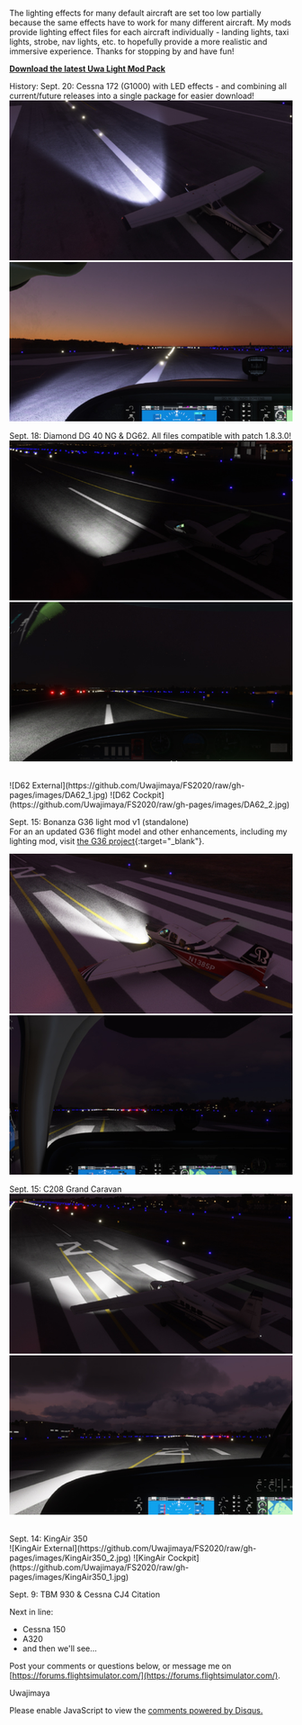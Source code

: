 The lighting effects for many default aircraft are set too low partially because the same effects have to work for many different aircraft. My mods provide lighting effect files for each aircraft individually - landing lights, taxi lights, strobe, nav lights, etc. to hopefully provide a more realistic and immersive experience. Thanks for stopping by and have fun!


[**Download the latest Uwa Light Mod Pack**](https://github.com/Uwajimaya/FS2020/raw/master/Uwa%20light%20mod%20pack%20v1.0.zip) 


History:
Sept. 20: Cessna 172 (G1000) with LED effects - and combining all current/future releases into a single package for easier download!
<br> 
![C172(G1000) External](https://github.com/Uwajimaya/FS2020/raw/gh-pages/images/C172(G1000)_1.jpg)
![C172(G1000) Cockpit](https://github.com/Uwajimaya/FS2020/raw/gh-pages/images/C172(G1000)_2.jpg)



Sept. 18: Diamond DG 40 NG & DG62. All files compatible with patch 1.8.3.0!
<br>
![D40NG External](https://github.com/Uwajimaya/FS2020/raw/gh-pages/images/DA40_NG1.jpg)
![D40NG Cockpit](https://github.com/Uwajimaya/FS2020/raw/gh-pages/images/DA40_NG2.jpg)

<br>
![D62 External](https://github.com/Uwajimaya/FS2020/raw/gh-pages/images/DA62_1.jpg)
![D62 Cockpit](https://github.com/Uwajimaya/FS2020/raw/gh-pages/images/DA62_2.jpg)


Sept. 15: Bonanza G36 light mod v1 (standalone)
<br>
For an an updated G36 flight model and other enhancements, including my lighting mod, visit [the G36 project](https://github.com/TheFrett/msfs_g36_project){:target="_blank"}.
<br>

![G36 External](https://github.com/Uwajimaya/FS2020/raw/gh-pages/images/BonanzaG36_1.jpg)
![G36 Cockpit](https://github.com/Uwajimaya/FS2020/raw/gh-pages/images/BonanzaG36_2.jpg)
<br>

Sept. 15: C208 Grand Caravan
<br>
![C208 External](https://github.com/Uwajimaya/FS2020/raw/gh-pages/images/C208_1.jpg)
![C208 Cockpit](https://github.com/Uwajimaya/FS2020/raw/gh-pages/images/C208_2.jpg)

<br>
Sept. 14: KingAir 350 
<br>
![KingAir External](https://github.com/Uwajimaya/FS2020/raw/gh-pages/images/KingAir350_2.jpg)
![KingAir Cockpit](https://github.com/Uwajimaya/FS2020/raw/gh-pages/images/KingAir350_1.jpg)

Sept. 9: TBM 930 & Cessna CJ4 Citation


Next in line:
<br>
- Cessna 150
- A320
- and then we'll see...

Post your comments or questions below, or message me on [https://forums.flightsimulator.com/](https://forums.flightsimulator.com/).

Uwajimaya

<div id="disqus_thread"></div>
<script>

/**
*  RECOMMENDED CONFIGURATION VARIABLES: EDIT AND UNCOMMENT THE SECTION BELOW TO INSERT DYNAMIC VALUES FROM YOUR PLATFORM OR CMS.
*  LEARN WHY DEFINING THESE VARIABLES IS IMPORTANT: https://disqus.com/admin/universalcode/#configuration-variables*/
/*
var disqus_config = function () {
this.page.url = PAGE_URL;  // Replace PAGE_URL with your page's canonical URL variable
this.page.identifier = PAGE_IDENTIFIER; // Replace PAGE_IDENTIFIER with your page's unique identifier variable
};
*/
(function() { // DON'T EDIT BELOW THIS LINE
var d = document, s = d.createElement('script');
s.src = 'https://https-uwa-lights.disqus.com/embed.js';
s.setAttribute('data-timestamp', +new Date());
(d.head || d.body).appendChild(s);
})();
</script>
<noscript>Please enable JavaScript to view the <a href="https://disqus.com/?ref_noscript">comments powered by Disqus.</a></noscript>
